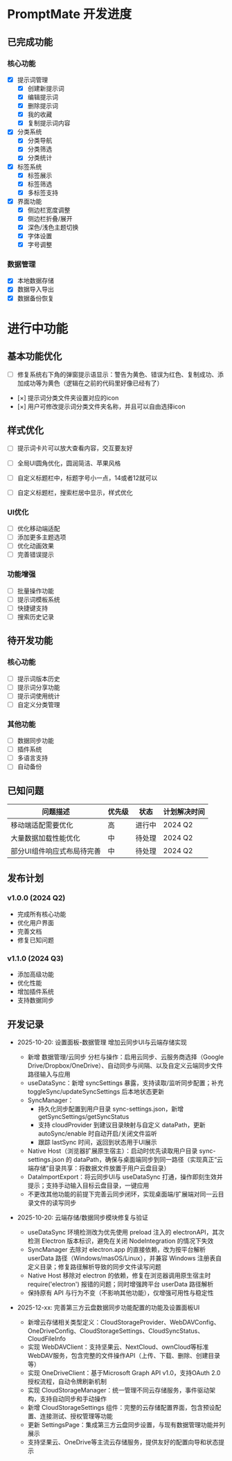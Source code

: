 # PromptMate 开发进度

## 已完成功能

### 核心功能
- [x] 提示词管理
  - [x] 创建新提示词
  - [x] 编辑提示词
  - [x] 删除提示词
  - [x] 我的收藏
  - [x] 复制提示词内容
  
- [x] 分类系统
  - [x] 分类导航
  - [x] 分类筛选
  - [x] 分类统计
  
- [x] 标签系统
  - [x] 标签展示
  - [x] 标签筛选
  - [x] 多标签支持

- [x] 界面功能
  - [x] 侧边栏宽度调整
  - [x] 侧边栏折叠/展开
  - [x] 深色/浅色主题切换
  - [x] 字体设置
  - [x] 字号调整

### 数据管理
- [x] 本地数据存储
- [x] 数据导入导出
- [x] 数据备份恢复

# 进行中功能

## 基本功能优化
- [ ] 修复系统右下角的弹窗提示语显示：警告为黄色、错误为红色、复制成功、添加成功等为黄色（逻辑在之前的代码里好像已经有了）
- [×] 提示词分类文件夹设置对应的icon
- [×] 用户可修改提示词分类文件夹名称，并且可以自由选择icon

## 样式优化
- [ ] 提示词卡片可以放大查看内容，交互要友好
- [ ] 全局UI圆角优化，圆润简洁、苹果风格
- [ ] 自定义标题栏中，标题字号小一点，14或者12就可以
- [ ] 自定义标题栏，搜索栏居中显示，样式优化


### UI优化
- [ ] 优化移动端适配
- [ ] 添加更多主题选项
- [ ] 优化动画效果
- [ ] 完善错误提示

### 功能增强
- [ ] 批量操作功能
- [ ] 提示词模板系统
- [ ] 快捷键支持
- [ ] 搜索历史记录

## 待开发功能

### 核心功能
- [ ] 提示词版本历史
- [ ] 提示词分享功能
- [ ] 提示词使用统计
- [ ] 自定义分类管理

### 其他功能
- [ ] 数据同步功能
- [ ] 插件系统
- [ ] 多语言支持
- [ ] 自动备份

## 已知问题

| 问题描述 | 优先级 | 状态 | 计划解决时间 |
|---------|-------|------|------------|
| 移动端适配需要优化 | 高 | 进行中 | 2024 Q2 |
| 大量数据加载性能优化 | 中 | 待处理 | 2024 Q2 |
| 部分UI组件响应式布局待完善 | 中 | 待处理 | 2024 Q2 |

## 发布计划

### v1.0.0 (2024 Q2)
- 完成所有核心功能
- 优化用户界面
- 完善文档
- 修复已知问题

### v1.1.0 (2024 Q3)
- 添加高级功能
- 优化性能
- 增加插件系统
- 支持数据同步 

## 开发记录
- 2025-10-20: 设置面板-数据管理 增加云同步UI与云端存储实现
  - 新增 数据管理/云同步 分栏与操作：启用云同步、云服务商选择（Google Drive/Dropbox/OneDrive）、自动同步与间隔、以及自定义云端同步文件路径输入与应用
  - useDataSync：新增 syncSettings 暴露，支持读取/监听同步配置；补充 toggleSync/updateSyncSettings 后本地状态更新
  - SyncManager：
    - 持久化同步配置到用户目录 sync-settings.json，新增 getSyncSettings/getSyncStatus
    - 支持 cloudProvider 到建议目录映射与自定义 dataPath，更新 autoSync/enable 时自动开启/关闭文件监听
    - 跟踪 lastSync 时间，返回到状态用于UI展示
  - Native Host（浏览器扩展原生宿主）：启动时优先读取用户目录 sync-settings.json 的 dataPath，确保与桌面端同步到同一路径（实现真正“云端存储”目录共享：将数据文件放置于用户云盘目录）
  - DataImportExport：将云同步UI与 useDataSync 打通，操作即刻生效并提示；支持手动输入目标云盘目录，一键应用
  - 不更改其他功能的前提下完善云同步闭环，实现桌面端/扩展端对同一云目录文件的读写同步
- 2025-10-20: 云端存储/数据同步模块修复与验证
  - useDataSync 环境检测改为优先使用 preload 注入的 electronAPI，其次检测 Electron 版本标识，避免在关闭 NodeIntegration 的情况下失效
  - SyncManager 去除对 electron.app 的直接依赖，改为按平台解析 userData 路径（Windows/masOS/Linux），并兼容 Windows 注册表自定义目录；修复路径解析导致的同步文件读写问题
  - Native Host 移除对 electron 的依赖，修复在浏览器调用原生宿主时 require('electron') 报错的问题；同时增强跨平台 userData 路径解析
  - 保持原有 API 与行为不变（不影响其他功能），仅增强可用性与稳定性

- 2025-12-xx: 完善第三方云盘数据同步功能配置的功能及设置面板UI
  - 新增云存储相关类型定义：CloudStorageProvider、WebDAVConfig、OneDriveConfig、CloudStorageSettings、CloudSyncStatus、CloudFileInfo
  - 实现 WebDAVClient：支持坚果云、NextCloud、ownCloud等标准WebDAV服务，包含完整的文件操作API（上传、下载、删除、创建目录等）
  - 实现 OneDriveClient：基于Microsoft Graph API v1.0，支持OAuth 2.0授权流程，自动令牌刷新机制
  - 实现 CloudStorageManager：统一管理不同云存储服务，事件驱动架构，支持自动同步和手动操作
  - 新增 CloudStorageSettings 组件：完整的云存储配置界面，包含预设配置、连接测试、授权管理等功能
  - 更新 SettingsPage：集成第三方云盘同步设置，与现有数据管理功能并列展示
  - 支持坚果云、OneDrive等主流云存储服务，提供友好的配置向导和状态提示
